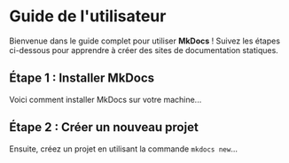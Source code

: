 # Guide de l'utilisateur

Bienvenue dans le guide complet pour utiliser **MkDocs** ! Suivez les étapes ci-dessous pour apprendre à créer des sites de documentation statiques.

## Étape 1 : Installer MkDocs

Voici comment installer MkDocs sur votre machine...

## Étape 2 : Créer un nouveau projet

Ensuite, créez un projet en utilisant la commande `mkdocs new`...
